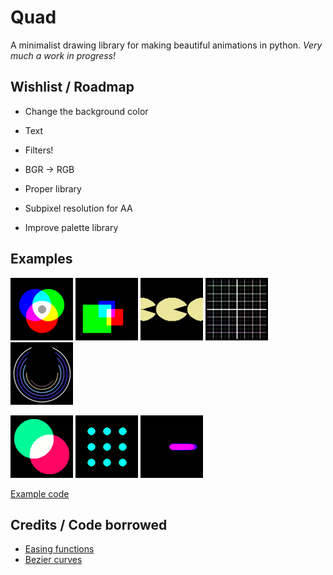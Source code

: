 # Quad
A minimalist drawing library for making beautiful animations in python.
_Very much a work in progress!_

## Wishlist / Roadmap

+ Change the background color
+ Text
+ Filters!

+ BGR -> RGB
+ Proper library
+ Subpixel resolution for AA
+ Improve palette library

## Examples

![](examples/simple_circles.png)
![](examples/simple_rectangle.png)
![](examples/simple_ellipses.png)
![](examples/simple_lines.png)
![](examples/teyleen_982.png)

![](examples/moving_circles.gif)
![](examples/checkerboard.gif)
![](examples/timer.gif)

[Example code](generate_demos.py)

## Credits / Code borrowed

+ [Easing functions](https://github.com/semitable/easing-functions)
+ [Bezier curves](https://github.com/reptillicus/Bezier)